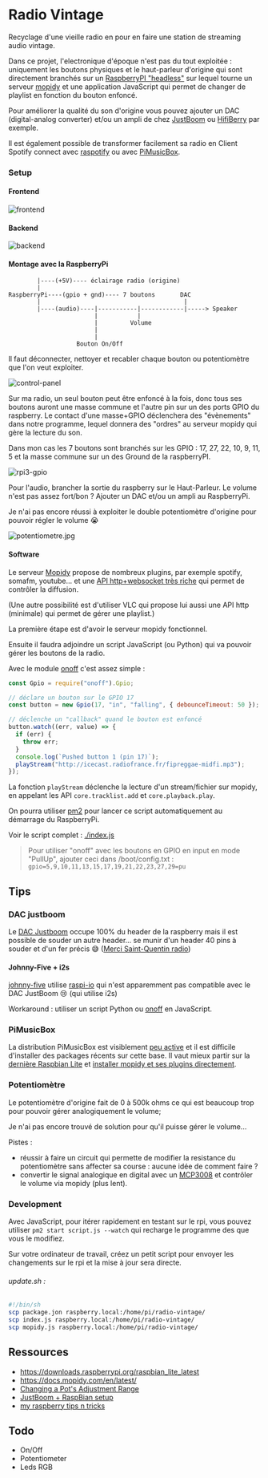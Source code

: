 # Radio Vintage

Recyclage d'une vieille radio en pour en faire une station de streaming audio vintage.

Dans ce projet, l'electronique d'époque n'est pas du tout exploitée : uniquement les boutons physiques et le haut-parleur d'origine qui sont directement branchés sur un [RaspberryPI "headless"](https://raspberry-pi.fr/raspberry-pi-sans-ecran-sans-clavier/) sur lequel tourne un serveur [mopidy](https://mopidy.com/) et une application JavaScript qui permet de changer de playlist en fonction du bouton enfoncé.

Pour améliorer la qualité du son d'origine vous pouvez ajouter un DAC (digital-analog converter) et/ou un ampli de chez [JustBoom](https://JustBoom.co) ou [HifiBerry](https://www.hifiberry.com/) par exemple.

Il est également possible de transformer facilement sa radio en Client Spotify connect avec [raspotify](https://github.com/dtcooper/raspotify) ou avec [PiMusicBox](https://www.pimusicbox.com/).

### Setup

#### Frontend

![frontend](./images/frontend.jpg)

#### Backend

![backend](./images/backend.jpg)

#### Montage avec la RaspberryPi

```
        |----(+5V)---- éclairage radio (origine)
        |
RaspberryPi----(gpio + gnd)---- 7 boutons       DAC
        |                                        |
        |----(audio)----|-----------|------------|-----> Speaker
                        |           |
                        |         Volume
                        |
                        |
                   Bouton On/Off
```

Il faut déconnecter, nettoyer et recabler chaque bouton ou potentiomètre que l'on veut exploiter.

![control-panel](./images/control-panel.jpg)

Sur ma radio, un seul bouton peut être enfoncé à la fois, donc tous ses boutons auront une masse commune et l'autre pin sur un des ports GPIO du raspberry. Le contact d'une masse+GPIO déclenchera des "évènements" dans notre programme, lequel donnera des "ordres" au serveur mopidy qui gère la lecture du son.

Dans mon cas les 7 boutons sont branchés sur les GPIO : 17, 27, 22, 10, 9, 11, 5 et la masse commune sur un des Ground de la raspberryPI.

![rpi3-gpio](./images/rpi3-gpio.jpg)

Pour l'audio, brancher la sortie du raspberry sur le Haut-Parleur. Le volume n'est pas assez fort/bon ? Ajouter un DAC et/ou un ampli au RaspberryPi.

Je n'ai pas encore réussi à exploiter le double potentiomètre d'origine pour pouvoir régler le volume 😭

![potentiometre.jpg](./images/potentiometre.jpg)

#### Software

Le serveur [Mopidy](mopidy.com) propose de nombreux plugins, par exemple spotify, somafm, youtube... et une [API http+websocket très riche](https://docs.mopidy.com/en/latest/api/core) qui permet de contrôler la diffusion.

(Une autre possibilité est d'utiliser VLC qui propose lui aussi une API http (minimale) qui permet de gérer une playlist.)

La première étape est d'avoir le serveur mopidy fonctionnel.

Ensuite il faudra adjoindre un script JavaScript (ou Python) qui va pouvoir gérer les boutons de la radio.

Avec le module [onoff](https://github.com/fivdi/onoff) c'est assez simple :

```js
const Gpio = require("onoff").Gpio;

// déclare un bouton sur le GPIO 17
const button = new Gpio(17, "in", "falling", { debounceTimeout: 50 });

// déclenche un "callback" quand le bouton est enfoncé
button.watch((err, value) => {
  if (err) {
    throw err;
  }
  console.log(`Pushed button 1 (pin 17)`);
  playStream("http://icecast.radiofrance.fr/fipreggae-midfi.mp3");
});
```

La fonction `playStream` déclenche la lecture d'un stream/fichier sur mopidy, en appelant les API `core.tracklist.add` et `core.playback.play`.

On pourra utiliser [pm2](https://pm2.keymetrics.io/) pour lancer ce script automatiquement au démarrage du RaspberryPi.

Voir le script complet : [./index.js](./index.js)

> Pour utiliser "onoff" avec les boutons en GPIO en input en mode "PullUp", ajouter ceci dans /boot/config.txt : `gpio=5,9,10,11,13,15,17,19,21,22,23,27,29=pu`
## Tips

### DAC justboom

Le [DAC Justboom](https://www.justboom.co/product/justboom-dac-hat/) occupe 100% du header de la raspberry mais il est possible de souder un autre header... se munir d'un header 40 pins à souder et d'un fer précis 😅 ([Merci Saint-Quentin radio](http://www.stquentin-radio.com/))

#### Johnny-Five + i2s

[johnny-five](http://johnny-five.io/) utilise [raspi-io](https://github.com/nebrius/raspi-io/issues/104) qui n'est apparemment pas compatible avec le DAC JustBoom 😢 (qui utilise i2s)

Workaround : utiliser un script Python ou [onoff](https://github.com/fivdi/onoff) en JavaScript.

### PiMusicBox

La distribution PiMusicBox est visiblement [peu active](https://github.com/pimusicbox/pimusicbox/graphs/contributors) et il est difficile d'installer des packages récents sur cette base. Il vaut mieux partir sur la [dernière Raspbian Lite](https://downloads.raspberrypi.org/raspbian_lite_latest) et [installer mopidy et ses plugins directement](https://docs.mopidy.com/en/latest/installation/).

### Potentiomètre

Le potentiomètre d'origine fait de 0 à 500k ohms ce qui est beaucoup trop pour pouvoir gérer analogiquement le volume;

Je n'ai pas encore trouvé de solution pour qu'il puisse gérer le volume...

Pistes :

 - réussir à faire un circuit qui permette de modifier la resistance du potentiomètre sans affecter sa course : aucune idée de comment faire ?
 - convertir le signal analogique en digital avec un [MCP3008](https://learn.adafruit.com/mcp3008-spi-adc/python-circuitpython) et contrôler le volume via mopidy (plus lent).

### Development

Avec JavaScript, pour itérer rapidement en testant sur le rpi, vous pouvez utiliser `pm2 start script.js --watch` qui recharge le programme des que vous le modifiez.

Sur votre ordinateur de travail, créez un petit script pour envoyer les changements sur le rpi et la mise à jour sera directe.

###### update.sh :

```sh
#!/bin/sh
scp package.jon raspberry.local:/home/pi/radio-vintage/
scp index.js raspberry.local:/home/pi/radio-vintage/
scp mopidy.js raspberry.local:/home/pi/radio-vintage/
```

## Ressources

 - https://downloads.raspberrypi.org/raspbian_lite_latest
 - https://docs.mopidy.com/en/latest/
 - [Changing a Pot's Adjustment Range](http://musicfromouterspace.com/analogsynth_new/HOT_TIPS/coarserangeadjust.html)
 - [JustBoom + RaspBian setup](https://www.justboom.co/software/configure-justboom-with-raspbian/)
 - [my raspberry tips n tricks](https://gist.github.com/revolunet/f85a6fbe8b2688632c288f26010c9542)

## Todo

 - On/Off
 - Potentiometer
 - Leds RGB

